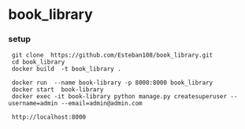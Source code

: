 # book_library

### setup
     git clone  https://github.com/Esteban108/book_library.git
     cd book_library
     docker build  -t book_library . 
     
     docker run  --name book-library -p 8000:8000 book_library
     docker start  book-library
     docker exec -it book-library python manage.py createsuperuser --username=admin --email=admin@admin.com
     
     http://localhost:8000